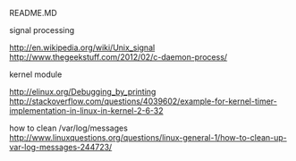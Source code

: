 README.MD


signal processing

http://en.wikipedia.org/wiki/Unix_signal
http://www.thegeekstuff.com/2012/02/c-daemon-process/

kernel module

http://elinux.org/Debugging_by_printing
http://stackoverflow.com/questions/4039602/example-for-kernel-timer-implementation-in-linux-in-kernel-2-6-32

how to clean /var/log/messages
http://www.linuxquestions.org/questions/linux-general-1/how-to-clean-up-var-log-messages-244723/